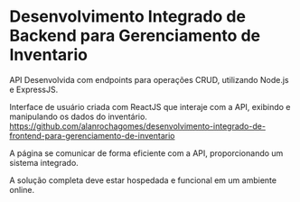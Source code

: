 # Desenvolvimento Integrado de Backend para Gerenciamento de Inventario

API Desenvolvida com endpoints para operações CRUD, utilizando Node.js e ExpressJS.

Interface de usuário criada com ReactJS que interaje com a API, exibindo e manipulando os dados do inventário. 
https://github.com/alanrochagomes/desenvolvimento-integrado-de-frontend-para-gerenciamento-de-inventario

A página se comunicar de forma eficiente com a API, proporcionando um sistema integrado.

A solução completa deve estar hospedada e funcional em um ambiente online.
